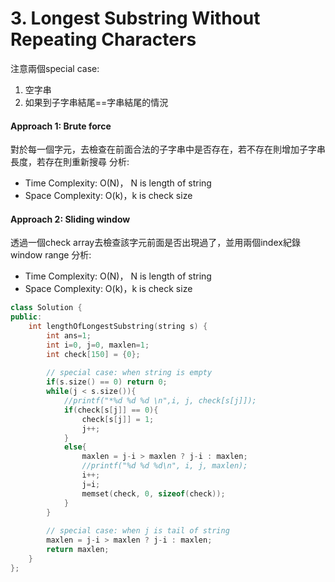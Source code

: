 # 3. Longest Substring Without Repeating Characters
注意兩個special case:
1. 空字串
2. 如果到子字串結尾==字串結尾的情況

#### Approach 1: Brute force
對於每一個字元，去檢查在前面合法的子字串中是否存在，若不存在則增加子字串長度，若存在則重新搜尋
分析:
- Time Complexity: O(N)， N is length of string
- Space Complexity: O(k)，k is check size

#### Approach 2: Sliding window
透過一個check array去檢查該字元前面是否出現過了，並用兩個index紀錄window range
分析:
- Time Complexity: O(N)， N is length of string
- Space Complexity: O(k)，k is check size
```c++
class Solution {
public:
    int lengthOfLongestSubstring(string s) {
        int ans=1;
        int i=0, j=0, maxlen=1;
        int check[150] = {0};
        
        // special case: when string is empty
        if(s.size() == 0) return 0;
        while(j < s.size()){
            //printf("*%d %d %d \n",i, j, check[s[j]]);
            if(check[s[j]] == 0){
                check[s[j]] = 1;
                j++;
            }
            else{
                maxlen = j-i > maxlen ? j-i : maxlen;
                //printf("%d %d %d\n", i, j, maxlen);
                i++;
                j=i;
                memset(check, 0, sizeof(check));
            }
        }
        
        // special case: when j is tail of string
        maxlen = j-i > maxlen ? j-i : maxlen;
        return maxlen;
    }
};
```
